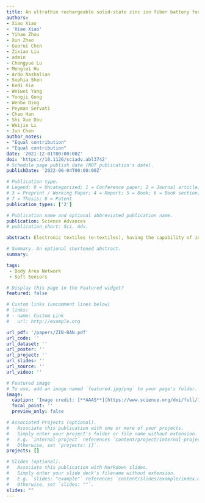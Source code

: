 ```yaml
---
title: An ultrathin rechargeable solid-state zinc ion fiber battery for electronic textiles
authors: 
- Xiao Xiao
- 'Xiao Xiao'
- Yihao Zhou
- Xun Zhao
- Guorui Chen
- Zixiao Liu
- admin
- Chengyue Lu
- Menglei Hu
- Ardo Nashalian
- Sophia Shen
- Kedi Xie
- Weiwei Yang
- Yongji Gong
- Wenbo Ding
- Peyman Servati
- Chao Han
- Shi Xue Dou
- Weijie Li
- Jun Chen
author_notes:
- "Equal contribution"
- "Equal contribution"
date: '2021-12-01T00:00:00Z'
doi: 'https://10.1126/sciadv.abl3742'
# Schedule page publish date (NOT publication's date).
publishDate: '2022-06-04T00:00:00Z'

# Publication type.
# Legend: 0 = Uncategorized; 1 = Conference paper; 2 = Journal article;
# 3 = Preprint / Working Paper; 4 = Report; 5 = Book; 6 = Book section;
# 7 = Thesis; 8 = Patent
publication_types: ['2']

# Publication name and optional abbreviated publication name.
publication: Science Advances
# publication_short: Sci. Adv.

abstract: Electronic textiles (e-textiles), having the capability of interacting with the human body and surroundings, are changing our everyday life in fundamental and meaningful ways. Yet, the expansion of the field of e-textiles is still limited by the lack of stable and biocompatible power sources with aesthetic designs. Here, we report a rechargeable solid-state Zn/MnO2 fiber battery with stable cyclic performance exceeding 500 hours while maintaining 98.0% capacity after more than 1000 charging/recharging cycles. The mechanism of the high electrical and mechanical performance due to the graphene oxide–embedded polyvinyl alcohol hydrogel electrolytes was rationalized by Monte Carlo simulation and finite element analysis. With a collection of key features including thin, light weight, economic, and biocompatible as well as high energy density, the Zn/MnO2 fiber battery could seamlessly be integrated into a multifunctional on-body e-textile, which provides a stable power unit for continuous and simultaneous heart rate, temperature, humidity, and altitude monitoring.

# Summary. An optional shortened abstract.
summary: 

tags:
 - Body Area Network
 - Soft Sensors

# Display this page in the Featured widget?
featured: false

# Custom links (uncomment lines below)
# links:
# - name: Custom Link
#   url: http://example.org

url_pdf: '/papers/ZIB-BAN.pdf'
url_code: ''
url_dataset: ''
url_poster: ''
url_project: ''
url_slides: ''
url_source: ''
url_video: ''

# Featured image
# To use, add an image named `featured.jpg/png` to your page's folder.
image:
  caption: 'Image credit: [**AAAS**](https://www.science.org/doi/full/10.1126/sciadv.abl3742)'
  focal_point: ''
  preview_only: false

# Associated Projects (optional).
#   Associate this publication with one or more of your projects.
#   Simply enter your project's folder or file name without extension.
#   E.g. `internal-project` references `content/project/internal-project/index.md`.
#   Otherwise, set `projects: []`.
projects: []

# Slides (optional).
#   Associate this publication with Markdown slides.
#   Simply enter your slide deck's filename without extension.
#   E.g. `slides: "example"` references `content/slides/example/index.md`.
#   Otherwise, set `slides: ""`.
slides: ""
---
```

